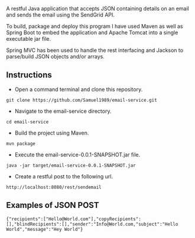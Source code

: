 A restful Java application that accepts JSON containing details on an email and sends the email using the SendGrid API.

To build, package and deploy this program I have used Maven as well as Spring Boot to embed the application and Apache Tomcat into a single executable jar file.

Spring MVC has been used to handle the rest interfacing and Jackson to parse/build JSON objects and/or arrays.

Instructions
------------
* Open a command terminal and clone this repository.
```
git clone https://github.com/Samuel1989/email-service.git
```
* Navigate to the email-service directory.
```
cd email-service
```
* Build the project using Maven.
```
mvn package
```
* Execute the email-service-0.0.1-SNAPSHOT.jar file.
```
java -jar target/email-service-0.0.1-SNAPSHOT.jar
```
* Create a restful post to the following url.
```
http://localhost:8080/rest/sendemail
```

Examples of JSON POST
---------------------
```
{"recipients":["Hello@World.com"],"copyRecipients":[],"blindRecipients":[],"sender":"Info@World.com,"subject":"Hello World","message":"Hey World"}
```
